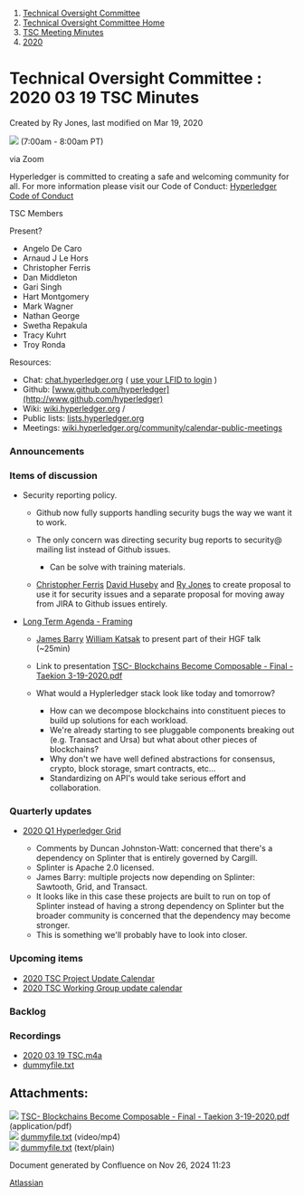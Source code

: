 1. [Technical Oversight Committee](index.html)
2. [Technical Oversight Committee Home](Technical-Oversight-Committee-Home_21430274.html)
3. [TSC Meeting Minutes](TSC-Meeting-Minutes_21448544.html)
4. [2020](2020_21450029.html)

# Technical Oversight Committee : 2020 03 19 TSC Minutes

Created by Ry Jones, last modified on Mar 19, 2020

![](plugins/servlet/confluence/placeholder/unknown-macro) (7:00am - 8:00am PT)

via Zoom

Hyperledger is committed to creating a safe and welcoming community for all. For more information please visit our Code of Conduct: [Hyperledger Code of Conduct](https://lf-hyperledger.atlassian.net/wiki/spaces/HYP/pages/19595281/Hyperledger+Code+of+Conduct)

TSC Members

Present?

- Angelo De Caro
- Arnaud J Le Hors
- Christopher Ferris
- Dan Middleton
- Gari Singh
- Hart Montgomery
- Mark Wagner
- Nathan George
- Swetha Repakula
- Tracy Kuhrt
- Troy Ronda

Resources:

- Chat: [chat.hyperledger.org](http://chat.hyperledger.org/) ( [use your LFID to login](https://www.youtube.com/watch?v=EEc4JRyaAoA) )
- Github: [www.github.com/hyperledger](http://www.github.com/hyperledger)
- Wiki: [wiki.hyperledger.org](https://lf-hyperledger.atlassian.net) /
- Public lists: [lists.hyperledger.org](https://lists.hyperledger.org)
- Meetings: [wiki.hyperledger.org/community/calendar-public-meetings](https://lf-hyperledger.atlassian.net/community/calendar-public-meetings)

### Announcements

### Items of discussion

- Security reporting policy.
  
  - Github now fully supports handling security bugs the way we want it to work.
  - The only concern was directing security bug reports to security@ mailing list instead of Github issues.
    
    - Can be solve with training materials.
  - [Christopher Ferris](https://lf-hyperledger.atlassian.net/wiki/people/5abb903a8724022aa9070581?ref=confluence) [David Huseby](https://lf-hyperledger.atlassian.net/wiki/people/5c81ef6e187e8e0b95b0b1e9?ref=confluence) and [Ry Jones](https://lf-hyperledger.atlassian.net/wiki/people/557058:078cecfc-fb17-4d9a-8759-b5b74efa6850?ref=confluence) to create proposal to use it for security issues and a separate proposal for moving away from JIRA to Github issues entirely.
- [Long Term Agenda - Framing](https://lf-hyperledger.atlassian.net/display/TSC/Long+Term+Agenda+-+Framing)
  
  - [James Barry](https://lf-hyperledger.atlassian.net/wiki/people/5eac6d069ce9ee0b8957d517?ref=confluence) [William Katsak](https://lf-hyperledger.atlassian.net/wiki/people/557058:b4ec0925-0ec6-4473-8808-669c8af3f950?ref=confluence) to present part of their HGF talk (~25min)
  - Link to presentation [TSC- Blockchains Become Composable - Final - Taekion 3-19-2020.pdf](attachments/21438960/21450651.pdf)
  - What would a Hyplerledger stack look like today and tomorrow?
    
    - How can we decompose blockchains into constituent pieces to build up solutions for each workload.
    - We're already starting to see pluggable components breaking out (e.g. Transact and Ursa) but what about other pieces of blockchains?
    - Why don't we have well defined abstractions for consensus, crypto, block storage, smart contracts, etc...
    - Standardizing on API's would take serious effort and collaboration.

### Quarterly updates

- [2020 Q1 Hyperledger Grid](https://lf-hyperledger.atlassian.net/display/TSC/2020+Q1+Hyperledger+Grid)
  
  - Comments by Duncan Johnston-Watt: concerned that there's a dependency on Splinter that is entirely governed by Cargill.
  - Splinter is Apache 2.0 licensed.
  - James Barry: multiple projects now depending on Splinter: Sawtooth, Grid, and Transact.
  - It looks like in this case these projects are built to run on top of Splinter instead of having a strong dependency on Splinter but the broader community is concerned that the dependency may become stronger.
  - This is something we'll probably have to look into closer.

### Upcoming items

- [2020 TSC Project Update Calendar](https://lf-hyperledger.atlassian.net/display/TSC/2020+TSC+Project+Update+Calendar)
- [2020 TSC Working Group update calendar](https://lf-hyperledger.atlassian.net/display/TSC/2020+TSC+Working+Group+update+calendar)

### Backlog

### Recordings

- [2020 03 19 TSC.m4a](#)
- [dummyfile.txt](#)

## Attachments:

![](images/icons/bullet_blue.gif) [TSC- Blockchains Become Composable - Final - Taekion 3-19-2020.pdf](attachments/21438960/21450651.pdf) (application/pdf)  
![](images/icons/bullet_blue.gif) [dummyfile.txt](attachments/21438960/21457638.txt) (video/mp4)  
![](images/icons/bullet_blue.gif) [dummyfile.txt](attachments/21438960/21450657.txt) (text/plain)

Document generated by Confluence on Nov 26, 2024 11:23

[Atlassian](http://www.atlassian.com/)
